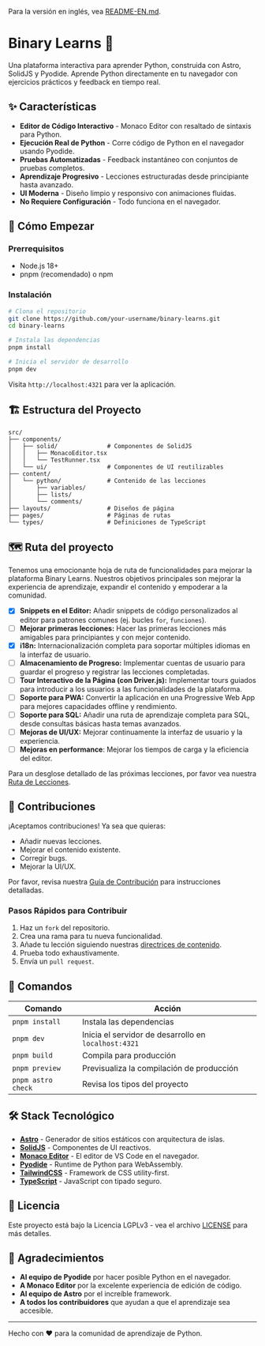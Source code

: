Para la versión en inglés, vea [README-EN.md](./README-EN.md).

# Binary Learns 🐍

Una plataforma interactiva para aprender Python, construida con Astro, SolidJS y Pyodide. Aprende Python directamente en tu navegador con ejercicios prácticos y feedback en tiempo real.

## ✨ Características

- **Editor de Código Interactivo** - Monaco Editor con resaltado de sintaxis para Python.
- **Ejecución Real de Python** - Corre código de Python en el navegador usando Pyodide.
- **Pruebas Automatizadas** - Feedback instantáneo con conjuntos de pruebas completos.
- **Aprendizaje Progresivo** - Lecciones estructuradas desde principiante hasta avanzado.
- **UI Moderna** - Diseño limpio y responsivo con animaciones fluidas.
- **No Requiere Configuración** - Todo funciona en el navegador.

## 🚀 Cómo Empezar

### Prerrequisitos

- Node.js 18+
- pnpm (recomendado) o npm

### Instalación

```bash
# Clona el repositorio
git clone https://github.com/your-username/binary-learns.git
cd binary-learns

# Instala las dependencias
pnpm install

# Inicia el servidor de desarrollo
pnpm dev
```

Visita `http://localhost:4321` para ver la aplicación.

## 🏗️ Estructura del Proyecto

```
src/
├── components/
│   ├── solid/              # Componentes de SolidJS
│   │   ├── MonacoEditor.tsx
│   │   └── TestRunner.tsx
│   └── ui/                 # Componentes de UI reutilizables
├── content/
│   └── python/             # Contenido de las lecciones
│       ├── variables/
│       ├── lists/
│       └── comments/
├── layouts/                # Diseños de página
├── pages/                  # Páginas de rutas
└── types/                  # Definiciones de TypeScript
```

## 🗺️ Ruta del proyecto

Tenemos una emocionante hoja de ruta de funcionalidades para mejorar la plataforma Binary Learns. Nuestros objetivos principales son mejorar la experiencia de aprendizaje, expandir el contenido y empoderar a la comunidad.

- [x] **Snippets en el Editor:** Añadir snippets de código personalizados al editor para patrones comunes (ej. bucles `for`, `funciones`).
- [ ] **Mejorar primeras lecciones:** Hacer las primeras lecciones más amigables para principiantes y con mejor contenido.
- [x] **i18n:** Internacionalización completa para soportar múltiples idiomas en la interfaz de usuario.
- [ ] **Almacenamiento de Progreso:** Implementar cuentas de usuario para guardar el progreso y registrar las lecciones completadas.
- [ ] **Tour Interactivo de la Página (con Driver.js):** Implementar tours guiados para introducir a los usuarios a las funcionalidades de la plataforma.
- [ ] **Soporte para PWA:** Convertir la aplicación en una Progressive Web App para mejores capacidades offline y rendimiento.
- [ ] **Soporte para SQL:** Añadir una ruta de aprendizaje completa para SQL, desde consultas básicas hasta temas avanzados.
- [ ] **Mejoras de UI/UX:** Mejorar continuamente la interfaz de usuario y la experiencia.
- [ ] **Mejoras en performance**: Mejorar los tiempos de carga y la eficiencia del editor.

Para un desglose detallado de las próximas lecciones, por favor vea nuestra [Ruta de Lecciones](ROADMAP.md).

## 🤝 Contribuciones

¡Aceptamos contribuciones! Ya sea que quieras:

- Añadir nuevas lecciones.
- Mejorar el contenido existente.
- Corregir bugs.
- Mejorar la UI/UX.

Por favor, revisa nuestra [Guía de Contribución](./CONTRIBUTING.md) para instrucciones detalladas.

### Pasos Rápidos para Contribuir

1. Haz un `fork` del repositorio.
2. Crea una rama para tu nueva funcionalidad.
3. Añade tu lección siguiendo nuestras [directrices de contenido](./CONTRIBUTING.md).
4. Prueba todo exhaustivamente.
5. Envía un `pull request`.

## 🧞 Comandos

| Comando            | Acción                                               |
| ------------------ | ---------------------------------------------------- |
| `pnpm install`     | Instala las dependencias                             |
| `pnpm dev`         | Inicia el servidor de desarrollo en `localhost:4321` |
| `pnpm build`       | Compila para producción                              |
| `pnpm preview`     | Previsualiza la compilación de producción            |
| `pnpm astro check` | Revisa los tipos del proyecto                        |

## 🛠️ Stack Tecnológico

- **[Astro](https://astro.build/)** - Generador de sitios estáticos con arquitectura de islas.
- **[SolidJS](https://solidjs.com/)** - Componentes de UI reactivos.
- **[Monaco Editor](https://microsoft.github.io/monaco-editor/)** - El editor de VS Code en el navegador.
- **[Pyodide](https://pyodide.org/)** - Runtime de Python para WebAssembly.
- **[TailwindCSS](https://tailwindcss.com/)** - Framework de CSS utility-first.
- **[TypeScript](https://typescriptlang.org/)** - JavaScript con tipado seguro.

## 📄 Licencia

Este proyecto está bajo la Licencia LGPLv3 - vea el archivo [LICENSE](LICENSE) para más detalles.

## 🙏 Agradecimientos

- **Al equipo de Pyodide** por hacer posible Python en el navegador.
- **A Monaco Editor** por la excelente experiencia de edición de código.
- **Al equipo de Astro** por el increíble framework.
- **A todos los contribuidores** que ayudan a que el aprendizaje sea accesible.

---

Hecho con ❤️ para la comunidad de aprendizaje de Python.

